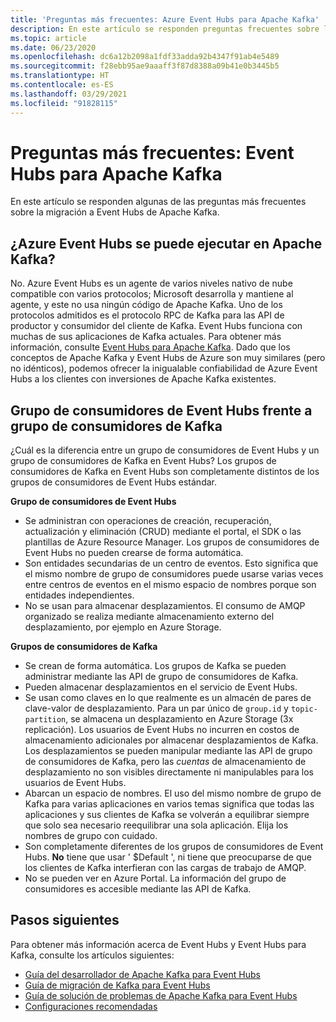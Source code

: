 ```yaml
---
title: 'Preguntas más frecuentes: Azure Event Hubs para Apache Kafka'
description: En este artículo se responden preguntas frecuentes sobre la compatibilidad de Azure Event Hubs con los clientes de Apache Kafka que no se trataron en ningún otro lugar.
ms.topic: article
ms.date: 06/23/2020
ms.openlocfilehash: dc6a12b2098a1fdf33adda92b4347f91ab4e5489
ms.sourcegitcommit: f28ebb95ae9aaaff3f87d8388a09b41e0b3445b5
ms.translationtype: HT
ms.contentlocale: es-ES
ms.lasthandoff: 03/29/2021
ms.locfileid: "91828115"
---
```

# <a name="frequently-asked-questions---event-hubs-for-apache-kafka"></a>Preguntas más frecuentes: Event Hubs para Apache Kafka 
En este artículo se responden algunas de las preguntas más frecuentes sobre la migración a Event Hubs de Apache Kafka.

## <a name="does-azure-event-hubs-run-on-apache-kafka"></a>¿Azure Event Hubs se puede ejecutar en Apache Kafka?

No. Azure Event Hubs es un agente de varios niveles nativo de nube compatible con varios protocolos; Microsoft desarrolla y mantiene al agente, y este no usa ningún código de Apache Kafka. Uno de los protocolos admitidos es el protocolo RPC de Kafka para las API de productor y consumidor del cliente de Kafka. Event Hubs funciona con muchas de sus aplicaciones de Kafka actuales. Para obtener más información, consulte [Event Hubs para Apache Kafka](event-hubs-for-kafka-ecosystem-overview.md). Dado que los conceptos de Apache Kafka y Event Hubs de Azure son muy similares (pero no idénticos), podemos ofrecer la inigualable confiabilidad de Azure Event Hubs a los clientes con inversiones de Apache Kafka existentes. 

## <a name="event-hubs-consumer-group-vs-kafka-consumer-group"></a>Grupo de consumidores de Event Hubs frente a grupo de consumidores de Kafka
¿Cuál es la diferencia entre un grupo de consumidores de Event Hubs y un grupo de consumidores de Kafka en Event Hubs? Los grupos de consumidores de Kafka en Event Hubs son completamente distintos de los grupos de consumidores de Event Hubs estándar.

**Grupo de consumidores de Event Hubs**

- Se administran con operaciones de creación, recuperación, actualización y eliminación (CRUD) mediante el portal, el SDK o las plantillas de Azure Resource Manager. Los grupos de consumidores de Event Hubs no pueden crearse de forma automática.
- Son entidades secundarias de un centro de eventos. Esto significa que el mismo nombre de grupo de consumidores puede usarse varias veces entre centros de eventos en el mismo espacio de nombres porque son entidades independientes.
- No se usan para almacenar desplazamientos. El consumo de AMQP organizado se realiza mediante almacenamiento externo del desplazamiento, por ejemplo en Azure Storage.

**Grupos de consumidores de Kafka**

- Se crean de forma automática.  Los grupos de Kafka se pueden administrar mediante las API de grupo de consumidores de Kafka.
- Pueden almacenar desplazamientos en el servicio de Event Hubs.
- Se usan como claves en lo que realmente es un almacén de pares de clave-valor de desplazamiento. Para un par único de `group.id` y `topic-partition`, se almacena un desplazamiento en Azure Storage (3x replicación). Los usuarios de Event Hubs no incurren en costos de almacenamiento adicionales por almacenar desplazamientos de Kafka. Los desplazamientos se pueden manipular mediante las API de grupo de consumidores de Kafka, pero las *cuentas* de almacenamiento de desplazamiento no son visibles directamente ni manipulables para los usuarios de Event Hubs.  
- Abarcan un espacio de nombres. El uso del mismo nombre de grupo de Kafka para varias aplicaciones en varios temas significa que todas las aplicaciones y sus clientes de Kafka se volverán a equilibrar siempre que solo sea necesario reequilibrar una sola aplicación.  Elija los nombres de grupo con cuidado.
- Son completamente diferentes de los grupos de consumidores de Event Hubs. **No** tiene que usar ' $Default ', ni tiene que preocuparse de que los clientes de Kafka interfieran con las cargas de trabajo de AMQP.
- No se pueden ver en Azure Portal. La información del grupo de consumidores es accesible mediante las API de Kafka.

## <a name="next-steps"></a>Pasos siguientes
Para obtener más información acerca de Event Hubs y Event Hubs para Kafka, consulte los artículos siguientes:  

- [Guía del desarrollador de Apache Kafka para Event Hubs](apache-kafka-developer-guide.md)
- [Guía de migración de Kafka para Event Hubs](apache-kafka-migration-guide.md)
- [Guía de solución de problemas de Apache Kafka para Event Hubs](apache-kafka-troubleshooting-guide.md)
- [Configuraciones recomendadas](apache-kafka-configurations.md)

